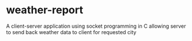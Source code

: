 # weather-report
A client-server application using socket programming in C allowing server to send back weather data to client for requested city
